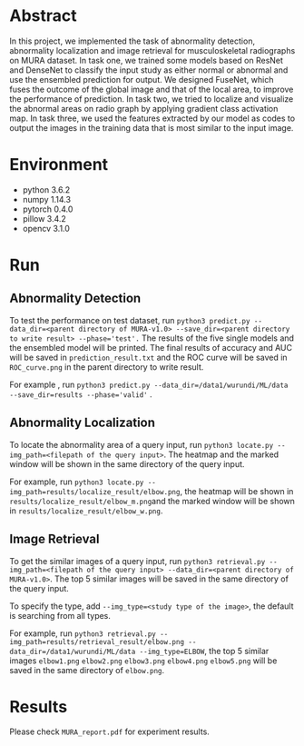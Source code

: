# Abstract
In this project, we implemented the task of abnormality detection, abnormality localization and image retrieval for musculoskeletal radiographs on MURA dataset. In task one, we trained some models based on ResNet and DenseNet to classify the input study as either normal or abnormal and use the ensembled prediction for output. We designed FuseNet, which fuses the outcome of the global image and that of the local area, to improve the performance of prediction. In task two, we tried to localize and visualize the abnormal areas on radio graph by applying gradient class activation map. In task three, we used the features extracted by our model as codes to output the images in the training data that is most similar to the input image.

# Environment

- python 3.6.2
- numpy 1.14.3
- pytorch 0.4.0
- pillow 3.4.2
- opencv 3.1.0

# Run

## Abnormality Detection

To test the performance on test dataset, run `python3 predict.py --data_dir=<parent directory of MURA-v1.0> --save_dir=<parent directory to write result> --phase='test'.` The results of the five single models and the ensembled model will be printed. The final results of accuracy and AUC will be saved in  ` prediction_result.txt ` and the ROC curve will be saved in  ` ROC_curve.png ` in the parent directory to write result. 

For example , run `python3 predict.py --data_dir=/data1/wurundi/ML/data --save_dir=results --phase='valid'` .

## Abnormality Localization

To locate the abnormality area of a query input, run `python3 locate.py --img_path=<filepath of the query input>`. The heatmap and the marked window will be shown in the same directory of the query input.

For example, run `python3 locate.py --img_path=results/localize_result/elbow.png`, the heatmap will be shown in `results/localize_result/elbow_m.png`and the marked window will be shown in `results/localize_result/elbow_w.png`.



## Image Retrieval

To get the similar images of a query input, run `python3 retrieval.py --img_path=<filepath of the query input> --data_dir=<parent directory of MURA-v1.0>`.  The top 5 similar images will be saved in the  same directory of the query input.

To specify the type, add `--img_type=<study type of the image>`, the default is searching from all types.

For example, run `python3 retrieval.py --img_path=results/retrieval_result/elbow.png --data_dir=/data1/wurundi/ML/data --img_type=ELBOW`, the top 5 similar images `elbow1.png` `elbow2.png` `elbow3.png` `elbow4.png` `elbow5.png` will be saved in the same directory of `elbow.png`.

# Results
Please check `MURA_report.pdf` for experiment results.
